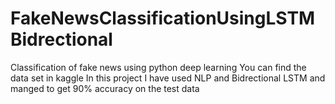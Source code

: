 # FakeNewsClassificationUsingLSTMBidrectional
Classification of fake news using python deep learning 
You can find the data set in kaggle
In this project I have used NLP and Bidrectional LSTM and manged to get 90% accuracy on the test data 

